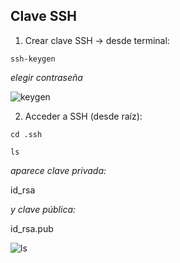 ## Clave SSH

1. Crear clave SSH -> desde terminal:

```
ssh-keygen

```
  *elegir contraseña*

![keygen](https://user-images.githubusercontent.com/68760595/134391907-ee2869a5-fef3-4225-9a45-565e1cdc9838.png)

2. Acceder a SSH (desde raíz):

```
cd .ssh

```
```
ls

```
 *aparece clave privada:*
 
 id_rsa
 
 *y clave pública:*
 
 id_rsa.pub
 
 ![ls](https://user-images.githubusercontent.com/68760595/134392348-0aaa61d6-05d4-44d6-87d9-83de31fefe60.png)

